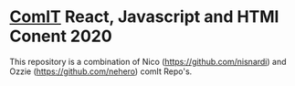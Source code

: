 # [ComIT](http://comit.org) React, Javascript and HTMl Conent 2020


This repository is a combination of Nico (https://github.com/nisnardi) and Ozzie (https://github.com/nehero) comIt Repo's.
